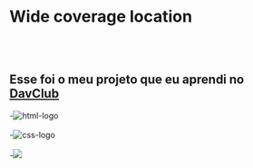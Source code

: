 <h1> Wide coverage location</h1>
<br>
<br>
<h2>Esse foi o meu projeto que eu aprendi no <a href="https://rodolfomori.com.br/DavClub">DavClub</a></h2>

-<img src="https://img.shields.io/badge/HTML5-E34F26?style=for-the-badge&logo=html5&logoColor=white" alt="html-logo">
<br>
<br>
-<img src="https://img.shields.io/badge/CSS3-1572B6?style=for-the-badge&logo=css3&logoColor=white" alt="css-logo">
<br>
<br>
-<img src="https://github.com/rodrigoddias/wide/blob/main/img/DASKTOPP.png?raw=true">
                
